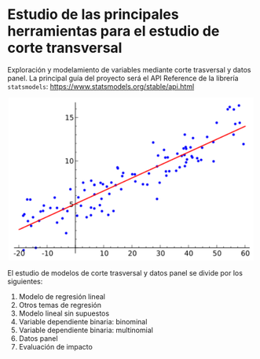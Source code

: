 # Estudio de las principales herramientas para el estudio de corte transversal
Exploración y modelamiento de variables mediante corte trasversal y datos panel. La principal guía del proyecto será el API Reference de la librería `statsmodels`: https://www.statsmodels.org/stable/api.html

<p align="center">
  <img src="figures/lineal_regr.png" width="500">
</p>

El estudio de modelos de corte trasversal y datos panel se divide por los siguientes:
1. Modelo de regresión lineal
2. Otros temas de regresión
3. Modelo lineal sin supuestos
4. Variable dependiente binaria: binominal
5. Variable dependiente binaria: multinomial
6. Datos panel
7. Evaluación de impacto
